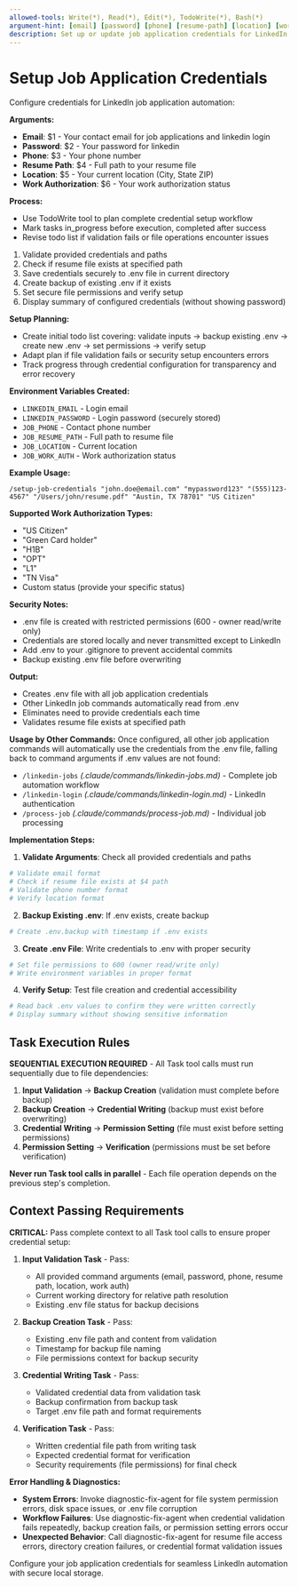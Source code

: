 ```yaml
---
allowed-tools: Write(*), Read(*), Edit(*), TodoWrite(*), Bash(*)
argument-hint: [email] [password] [phone] [resume-path] [location] [work-auth]
description: Set up or update job application credentials for LinkedIn automation
---
```


# Setup Job Application Credentials

Configure credentials for LinkedIn job application automation:

**Arguments:**
- **Email**: $1 - Your contact email for job applications and linkedin login
- **Password**: $2 - Your password for linkedin
- **Phone**: $3 - Your phone number  
- **Resume Path**: $4 - Full path to your resume file
- **Location**: $5 - Your current location (City, State ZIP)
- **Work Authorization**: $6 - Your work authorization status

**Process:**
- Use TodoWrite tool to plan complete credential setup workflow
- Mark tasks in_progress before execution, completed after success
- Revise todo list if validation fails or file operations encounter issues
1. Validate provided credentials and paths
2. Check if resume file exists at specified path
3. Save credentials securely to .env file in current directory
4. Create backup of existing .env if it exists
5. Set secure file permissions and verify setup
6. Display summary of configured credentials (without showing password)

**Setup Planning:**
- Create initial todo list covering: validate inputs → backup existing .env → create new .env → set permissions → verify setup
- Adapt plan if file validation fails or security setup encounters errors
- Track progress through credential configuration for transparency and error recovery

**Environment Variables Created:**
- `LINKEDIN_EMAIL` - Login email
- `LINKEDIN_PASSWORD` - Login password (securely stored)
- `JOB_PHONE` - Contact phone number
- `JOB_RESUME_PATH` - Full path to resume file
- `JOB_LOCATION` - Current location
- `JOB_WORK_AUTH` - Work authorization status

**Example Usage:**
```
/setup-job-credentials "john.doe@email.com" "mypassword123" "(555)123-4567" "/Users/john/resume.pdf" "Austin, TX 78701" "US Citizen"
```

**Supported Work Authorization Types:**
- "US Citizen"
- "Green Card holder" 
- "H1B"
- "OPT"
- "L1"
- "TN Visa"
- Custom status (provide your specific status)

**Security Notes:**
- .env file is created with restricted permissions (600 - owner read/write only)
- Credentials are stored locally and never transmitted except to LinkedIn
- Add .env to your .gitignore to prevent accidental commits
- Backup existing .env file before overwriting

**Output:**
- Creates .env file with all job application credentials
- Other LinkedIn job commands automatically read from .env
- Eliminates need to provide credentials each time
- Validates resume file exists at specified path

**Usage by Other Commands:**
Once configured, all other job application commands will automatically use the credentials from the .env file, falling back to command arguments if .env values are not found:
- `/linkedin-jobs` *(.claude/commands/linkedin-jobs.md)* - Complete job automation workflow
- `/linkedin-login` *(.claude/commands/linkedin-login.md)* - LinkedIn authentication
- `/process-job` *(.claude/commands/process-job.md)* - Individual job processing

**Implementation Steps:**

1. **Validate Arguments**: Check all provided credentials and paths
```bash
# Validate email format
# Check if resume file exists at $4 path
# Validate phone number format
# Verify location format
```

2. **Backup Existing .env**: If .env exists, create backup
```bash
# Create .env.backup with timestamp if .env exists
```

3. **Create .env File**: Write credentials to .env with proper security
```bash
# Set file permissions to 600 (owner read/write only)
# Write environment variables in proper format
```

4. **Verify Setup**: Test file creation and credential accessibility
```bash
# Read back .env values to confirm they were written correctly
# Display summary without showing sensitive information
```

## Task Execution Rules

**SEQUENTIAL EXECUTION REQUIRED** - All Task tool calls must run sequentially due to file dependencies:

1. **Input Validation** → **Backup Creation** (validation must complete before backup)
2. **Backup Creation** → **Credential Writing** (backup must exist before overwriting)
3. **Credential Writing** → **Permission Setting** (file must exist before setting permissions)
4. **Permission Setting** → **Verification** (permissions must be set before verification)

**Never run Task tool calls in parallel** - Each file operation depends on the previous step's completion.

## Context Passing Requirements

**CRITICAL:** Pass complete context to all Task tool calls to ensure proper credential setup:

1. **Input Validation Task** - Pass:
   - All provided command arguments (email, password, phone, resume path, location, work auth)
   - Current working directory for relative path resolution
   - Existing .env file status for backup decisions

2. **Backup Creation Task** - Pass:
   - Existing .env file path and content from validation
   - Timestamp for backup file naming
   - File permissions context for backup security

3. **Credential Writing Task** - Pass:
   - Validated credential data from validation task
   - Backup confirmation from backup task
   - Target .env file path and format requirements

4. **Verification Task** - Pass:
   - Written credential file path from writing task
   - Expected credential format for verification
   - Security requirements (file permissions) for final check

**Error Handling & Diagnostics:**
- **System Errors**: Invoke diagnostic-fix-agent for file system permission errors, disk space issues, or .env file corruption
- **Workflow Failures**: Use diagnostic-fix-agent when credential validation fails repeatedly, backup creation fails, or permission setting errors occur
- **Unexpected Behavior**: Call diagnostic-fix-agent for resume file access errors, directory creation failures, or credential format validation issues

Configure your job application credentials for seamless LinkedIn automation with secure local storage.